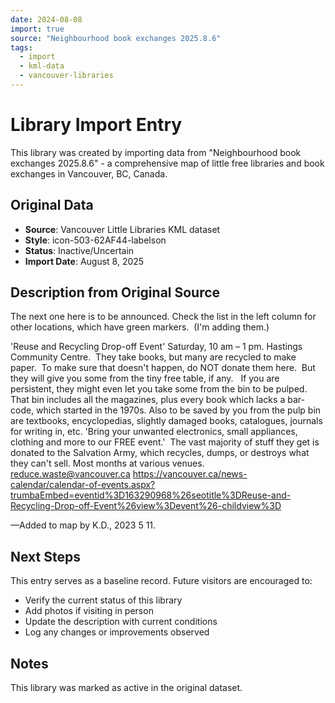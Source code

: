```yaml
---
date: 2024-08-08
import: true
source: "Neighbourhood book exchanges 2025.8.6"
tags:
  - import
  - kml-data
  - vancouver-libraries
---
```


# Library Import Entry

This library was created by importing data from "Neighbourhood book exchanges 2025.8.6" - a comprehensive map of little free libraries and book exchanges in Vancouver, BC, Canada.

## Original Data

- **Source**: Vancouver Little Libraries KML dataset
- **Style**: icon-503-62AF44-labelson
- **Status**: Inactive/Uncertain
- **Import Date**: August 8, 2025

## Description from Original Source

The next one here is to be announced.
Check the list in the left column for other locations, which have green markers.  (I'm adding them.)

'Reuse and Recycling Drop-off Event'
Saturday, 10 am – 1 pm.
Hastings Community Centre.  They take books, but many are recycled to make paper.  To make sure that doesn't happen, do NOT donate them here.  But they will give you some from the tiny free table, if any.   If you are persistent, they might even let you take some from the bin to be pulped.  That bin includes all the magazines, plus every book which lacks a bar-code, which started in the 1970s. Also to be saved by you from the pulp bin are textbooks, encyclopedias, slightly damaged books, catalogues, journals for writing in, etc.
'Bring your unwanted electronics, small appliances, clothing and more to our FREE event.'  The vast majority of stuff they get is donated to the Salvation Army, which recycles, dumps, or destroys what they can't sell.
Most months at various venues.
reduce.waste@vancouver.ca
https://vancouver.ca/news-calendar/calendar-of-events.aspx?trumbaEmbed=eventid%3D163290968%26seotitle%3DReuse-and-Recycling-Drop-off-Event%26view%3Devent%26-childview%3D

—Added to map by K.D., 2023 5 11.



## Next Steps

This entry serves as a baseline record. Future visitors are encouraged to:
- Verify the current status of this library
- Add photos if visiting in person
- Update the description with current conditions
- Log any changes or improvements observed

## Notes

This library was marked as active in the original dataset.
